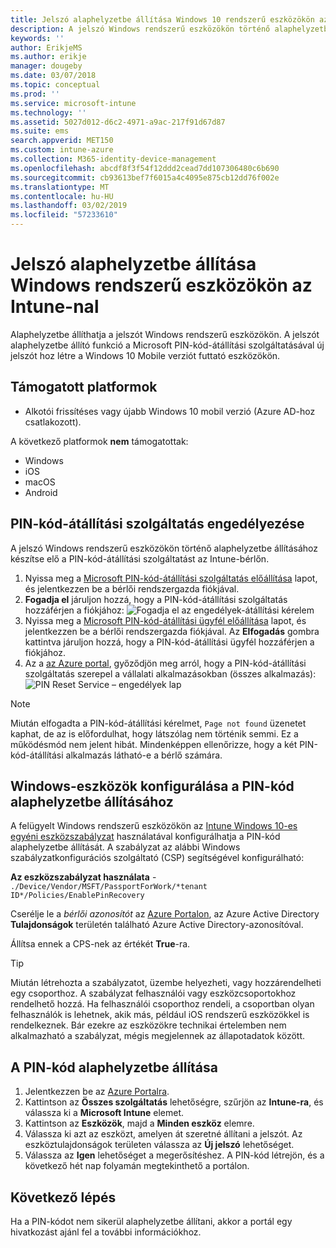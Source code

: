 ```yaml
---
title: Jelszó alaphelyzetbe állítása Windows 10 rendszerű eszközökön az Azure-beli Microsoft Intune-nal | Microsoft Docs
description: A jelszó Windows rendszerű eszközökön történő alaphelyzetbe állításához telepítse a Microsoft PIN-kód-átállítási szolgáltatását és a Microsoft PIN-kód-átállítási ügynököt, hozzon létre eszközszabályzatot az Azure Active Directorybeli azonosító használatával, majd a Microsoft Intune segítségével állítsa alaphelyzetbe a jelszót az Azure Portalon.
keywords: ''
author: ErikjeMS
ms.author: erikje
manager: dougeby
ms.date: 03/07/2018
ms.topic: conceptual
ms.prod: ''
ms.service: microsoft-intune
ms.technology: ''
ms.assetid: 5027d012-d6c2-4971-a9ac-217f91d67d87
ms.suite: ems
search.appverid: MET150
ms.custom: intune-azure
ms.collection: M365-identity-device-management
ms.openlocfilehash: abcdf8f3f54f12ddd2cead7dd107306480c6b690
ms.sourcegitcommit: cb93613bef7f6015a4c4095e875cb12dd76f002e
ms.translationtype: MT
ms.contentlocale: hu-HU
ms.lasthandoff: 03/02/2019
ms.locfileid: "57233610"
---
```

# <a name="reset-the-passcode-on-windows-devices-using-intune"></a>Jelszó alaphelyzetbe állítása Windows rendszerű eszközökön az Intune-nal

Alaphelyzetbe állíthatja a jelszót Windows rendszerű eszközökön. A jelszót alaphelyzetbe állító funkció a Microsoft PIN-kód-átállítási szolgáltatásával új jelszót hoz létre a Windows 10 Mobile verziót futtató eszközökön. 

## <a name="supported-platforms"></a>Támogatott platformok

- Alkotói frissítéses vagy újabb Windows 10 mobil verzió (Azure AD-hoz csatlakozott).

A következő platformok **nem** támogatottak:
- Windows
- iOS
- macOS
- Android

## <a name="authorize-the-pin-reset-services"></a>PIN-kód-átállítási szolgáltatás engedélyezése

A jelszó Windows rendszerű eszközökön történő alaphelyzetbe állításához készítse elő a PIN-kód-átállítási szolgáltatást az Intune-bérlőn.

1. Nyissa meg a [Microsoft PIN-kód-átállítási szolgáltatás előállítása](https://login.windows.net/common/oauth2/authorize?response_type=code&client_id=b8456c59-1230-44c7-a4a2-99b085333e84&resource=https%3A%2F%2Fgraph.windows.net&redirect_uri=https%3A%2F%2Fcred.microsoft.com&state=e9191523-6c2f-4f1d-a4f9-c36f26f89df0&prompt=admin_consent) lapot, és jelentkezzen be a bérlői rendszergazda fiókjával.
2. **Fogadja el** járuljon hozzá, hogy a PIN-kód-átállítási szolgáltatás hozzáférjen a fiókjához: ![Fogadja el az engedélyek-átállítási kérelem](./media/pin-reset-service-home-screen.png)
3. Nyissa meg a [Microsoft PIN-kód-átállítási ügyfél előállítása](https://login.windows.net/common/oauth2/authorize?response_type=code&client_id=9115dd05-fad5-4f9c-acc7-305d08b1b04e&resource=https%3A%2F%2Fcred.microsoft.com%2F&redirect_uri=ms-appx-web%3A%2F%2FMicrosoft.AAD.BrokerPlugin%2F9115dd05-fad5-4f9c-acc7-305d08b1b04e&state=6765f8c5-f4a7-4029-b667-46a6776ad611&prompt=admin_consent) lapot, és jelentkezzen be a bérlői rendszergazda fiókjával. Az **Elfogadás** gombra kattintva járuljon hozzá, hogy a PIN-kód-átállítási ügyfél hozzáférjen a fiókjához.
4. Az a [az Azure portal](https://portal.azure.com), győződjön meg arról, hogy a PIN-kód-átállítási szolgáltatás szerepel a vállalati alkalmazásokban (összes alkalmazás): ![PIN Reset Service – engedélyek lap](./media/pin-reset-service-application.png)

> [!NOTE]
> Miután elfogadta a PIN-kód-átállítási kérelmet, `Page not found` üzenetet kaphat, de az is előfordulhat, hogy látszólag nem történik semmi. Ez a működésmód nem jelent hibát. Mindenképpen ellenőrizze, hogy a két PIN-kód-átállítási alkalmazás látható-e a bérlő számára.

## <a name="configure-windows-devices-to-use-pin-reset"></a>Windows-eszközök konfigurálása a PIN-kód alaphelyzetbe állításához

A felügyelt Windows rendszerű eszközökön az [Intune Windows 10-es egyéni eszközszabályzat](custom-settings-windows-10.md) használatával konfigurálhatja a PIN-kód alaphelyzetbe állítását. A szabályzat az alábbi Windows szabályzatkonfigurációs szolgáltató (CSP) segítségével konfigurálható:

**Az eszközszabályzat használata** - `./Device/Vendor/MSFT/PassportForWork/*tenant ID*/Policies/EnablePinRecovery`

Cserélje le a *bérlői azonosítót* az [Azure Portalon](https://portal.azure.com), az Azure Active Directory **Tulajdonságok** területén található Azure Active Directory-azonosítóval.

Állítsa ennek a CPS-nek az értékét **True**-ra.

> [!TIP]
> Miután létrehozta a szabályzatot, üzembe helyezheti, vagy hozzárendelheti egy csoporthoz. A szabályzat felhasználói vagy eszközcsoportokhoz rendelhető hozzá. Ha felhasználói csoporthoz rendeli, a csoportban olyan felhasználók is lehetnek, akik más, például iOS rendszerű eszközökkel is rendelkeznek. Bár ezekre az eszközökre technikai értelemben nem alkalmazható a szabályzat, mégis megjelennek az állapotadatok között.

## <a name="reset-the-passcode"></a>A PIN-kód alaphelyzetbe állítása

1. Jelentkezzen be az [Azure Portalra](https://portal.azure.com). 
2. Kattintson az **Összes szolgáltatás** lehetőségre, szűrjön az **Intune-ra**, és válassza ki a **Microsoft Intune** elemet.
3. Kattintson az **Eszközök**, majd a **Minden eszköz** elemre.
4. Válassza ki azt az eszközt, amelyen át szeretné állítani a jelszót. Az eszköztulajdonságok területen válassza az **Új jelszó** lehetőséget.
5. Válassza az **Igen** lehetőséget a megerősítéshez. A PIN-kód létrejön, és a következő hét nap folyamán megtekinthető a portálon.

## <a name="next-step"></a>Következő lépés

Ha a PIN-kódot nem sikerül alaphelyzetbe állítani, akkor a portál egy hivatkozást ajánl fel a további információkhoz.
